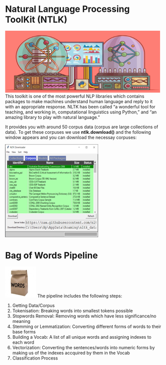 # Natural Language Processing ToolKit (NTLK)
<img src="../Images/NLTK.png" height=200px width="500px">
This toolkit is one of the most powerful NLP libraries which contains packages to make machines understand human language and reply to it with an appropriate response. NLTK has been called “a wonderful tool for teaching, and working in, computational linguistics using Python,” and “an amazing library to play with natural language.”

It provides you with around 50 corpus data (corpus are large collections of data). To get these corpuses we use **ntlk.download()** and the following window appears and you can download the necessay corpuses:

<img src="../Images/nltk_corpora_download.png" height=300px width=300px>

# Bag of Words Pipeline
<img src="../Images/BOW.jpg" height=100px width=100px>
The pipeline includes the following steps:

1. Getting Data/Corpus
2. Tokenisation: Breaking words into smallest tokens possible
3. Stopwords Removal: Removing words which have less significance/no meaning
4. Stemming or Lemmatization: Converting different forms of words to their base forms
5. Building a Vocab: A list of all unique words and assigning indexes to each word
6. Vectorization: Converting the sentences/words into numeric forms by making us of the indexes accquired by them in the Vocab
7. Classification Process
